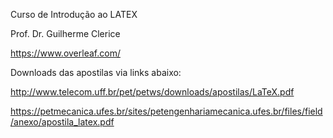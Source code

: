 Curso de Introdução ao LATEX

Prof. Dr. Guilherme Clerice

https://www.overleaf.com/

Downloads das apostilas via links abaixo:

http://www.telecom.uff.br/pet/petws/downloads/apostilas/LaTeX.pdf

https://petmecanica.ufes.br/sites/petengenhariamecanica.ufes.br/files/field/anexo/apostila_latex.pdf
